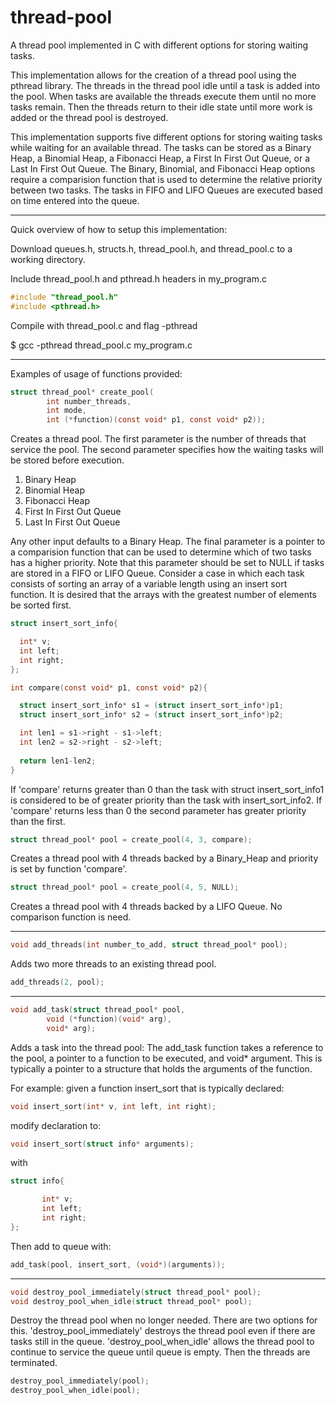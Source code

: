 # thread-pool
A thread pool implemented in C with different options for storing waiting tasks.

This implementation allows for the creation of a thread pool using the pthread library. The threads in the thread pool idle until a task is added into the pool. When tasks are available the threads execute them until no more tasks remain. Then the threads return to their idle state until more work is added or the thread pool is destroyed.

This implementation supports five different options for storing waiting tasks while waiting for an available thread. The tasks can be stored as a Binary Heap, a Binomial Heap, a Fibonacci Heap, a First In First Out Queue, or a Last In First Out Queue. The Binary, Binomial, and Fibonacci Heap options require a comparision function that is used to determine the relative priority between two tasks. The tasks in FIFO and LIFO Queues are executed based on time entered into the queue.

------------------------------------------------------------------------

Quick overview of how to setup this implementation:

Download queues.h, structs.h, thread_pool.h, and thread_pool.c to a working directory.


Include thread_pool.h  and pthread.h headers in my_program.c
```c
#include "thread_pool.h"
#include <pthread.h>
```

Compile with thread_pool.c and flag -pthread

$ gcc -pthread thread_pool.c my_program.c 


------------------------------------------------------------------------


Examples of usage of functions provided:
```c
struct thread_pool* create_pool(
		int number_threads,
		int mode, 
		int (*function)(const void* p1, const void* p2));
```
Creates a thread pool. The first parameter is the number of threads that service the pool. The second parameter specifies how the waiting tasks will be stored before execution.

  1. Binary Heap
  2. Binomial Heap
  3. Fibonacci Heap
  4. First In First Out Queue
  5. Last In First Out Queue

Any other input defaults to a Binary Heap.
The final parameter is a pointer to a comparision function that can be used to determine which of two tasks has a higher priority. Note that this parameter should be set to NULL if tasks are stored in a FIFO or LIFO Queue. 
Consider a case in which each task consists of sorting an array of a variable length using an insert sort function. It is desired that the arrays with the greatest number of elements be sorted first. 
```c
struct insert_sort_info{

  int* v;
  int left;
  int right;
};

int compare(const void* p1, const void* p2){

  struct insert_sort_info* s1 = (struct insert_sort_info*)p1;
  struct insert_sort_info* s2 = (struct insert_sort_info*)p2;

  int len1 = s1->right - s1->left;
  int len2 = s2->right - s2->left;
  
  return len1-len2;
}
```
If 'compare' returns greater than 0 than the task with struct insert_sort_info1 is considered to be of greater priority than the task with insert_sort_info2. If 'compare' returns less than 0 the second parameter has greater priority than the first.

```c
struct thread_pool* pool = create_pool(4, 3, compare);
```
Creates a thread pool with 4 threads backed by a Binary_Heap and priority is set by function 'compare'.
```c
struct thread_pool* pool = create_pool(4, 5, NULL);
```
Creates a thread pool with 4 threads backed by a LIFO Queue. No comparison function is need.

------------------------------------------------------------------------
```c
void add_threads(int number_to_add, struct thread_pool* pool);
```
Adds two more threads to an existing thread pool.
```c
add_threads(2, pool);
```
------------------------------------------------------------------------
```c
void add_task(struct thread_pool* pool, 
		void (*function)(void* arg),
		void* arg);
```
Adds a task into the thread pool: The add_task function takes a reference to the pool, a pointer to a function to be executed, and void* argument. This is typically a pointer to a structure that holds the arguments of the function.

For example: given a function insert_sort that is typically declared:
```c
void insert_sort(int* v, int left, int right);
```
modify declaration to:
```c
void insert_sort(struct info* arguments);
```
with
```c
struct info{

       int* v;
       int left;
       int right;
};
```
Then add to queue with:
```c
add_task(pool, insert_sort, (void*)(arguments));
```
------------------------------------------------------------------------
```c
void destroy_pool_immediately(struct thread_pool* pool);
void destroy_pool_when_idle(struct thread_pool* pool);
```
Destroy the thread pool when no longer needed. There are two options for this. 'destroy_pool_immediately' destroys the thread pool even if there are tasks still in the queue. 'destroy_pool_when_idle' allows the thread pool to continue to service the queue until queue is empty. Then the threads are terminated.
```c
destroy_pool_immediately(pool);
destroy_pool_when_idle(pool);
```
